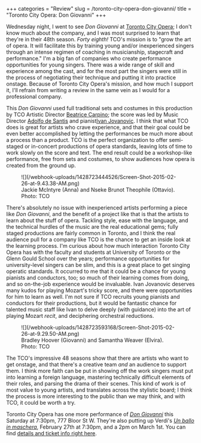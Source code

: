 +++
categories = "Review"
slug = /toronto-city-opera-don-giovanni/
title = "Toronto City Opera: Don Giovanni"
+++

Wednesday night, I went to see _Don Giovanni_ at [Toronto City Opera](http://www.torontocityopera.com/#!mission-and-vision/c1bu9); I don't know much about the company, and I was most surprised to learn that they're in their 48th season. _Forty eighth!_ TCO's mission is to "grow the art of opera. It will facilitate this by training young and/or inexperienced singers through an intense regimen of coaching in musicianship, stagecraft and performance." I'm a big fan of companies who create performance opportunities for young singers. There was a wide range of skill and experience among the cast, and for the most part the singers were still in the process of negotiating their technique and putting it into practice onstage. Because of Toronto City Opera's mission, and how much I support it, I'll refrain from writing a review in the same vein as I would for a professional company. 

This _Don Giovanni_ used full traditional sets and costumes in this production by TCO Artistic Director [Beatrice Carpino](http://www.torontocityopera.com/#!director/cb5f); the score was led by Music Director [Adolfo de Santis](http://www.torontocityopera.com/#!music-director/cd0b) and pianist[Ivan Jovanovic](http://www.torontocityopera.com/#!our-pianist/cfra). I think that what TCO does is great for artists who crave experience, and that their goal could be even better accomplished by letting the performances be much more about a process than a product. TCO is the perfect organization to offer semi-staged or in-concert productions of opera standards, leaving lots of time to work slowly on the score and text. The end result could be a workshop-like performance, free from sets and costumes, to show audiences how opera is created from the ground up. 

<figure data-type="image">
![](/webhook-uploads/1428723444526/Screen-Shot-2015-02-26-at-9.43.38-AM.png)
<figcaption>Jackie McIntyre (Anna) and Nseke Brunot Theophile (Ottavio). Photo: TCO</figcaption>
</figure>

There's absolutely no issue with inexperienced artists performing a piece like _Don Giovanni_, and the benefit of a project like that is that the artists to learn about the stuff of opera. Tackling style, ease with the language, and the technical hurdles of the music are the real educational gems; fully staged productions are fairly common in Toronto, and I think the real audience pull for a company like TCO is the chance to get an inside look at the learning process. I'm curious about how much interaction Toronto City Opera has with the faculty and students at University of Toronto or the Glenn Gould School over the years; performance opportunities for university-level singers can be slim, and this is a great place to get singing operatic standards. It occurred to me that it could be a chance for young pianists and conductors, too; so much of their learning comes from doing, and so on-the-job experience would be invaluable. Ivan Jovanovic deserves many kudos for playing Mozart's tricky score, and there were opportunities for him to learn as well. I'm not sure if TCO recruits young pianists and conductors for their productions, but it would be fantastic chance for talented music staff like Ivan to delve deeply (with guidance) into the art of playing Mozart _recit_, and deciphering orchestral reductions. 

<figure data-type="image">
![](/webhook-uploads/1428723593168/Screen-Shot-2015-02-26-at-9.29.50-AM.png)
<figcaption>Bradley Hoover (Giovanni) and Samantha Weaver (Elvira). Photo: TCO</figcaption>
</figure>

The TCO's impressive 48 seasons show that there are artists who want to get onstage, and that there's a creative team _and_ an audience to support them. I think more faith can be put in showing off the work singers must put into learning a foreign language, mastering technically difficult elements of their roles, and parsing the drama of their scenes. This kind of work is of most value to young artists, and translates across the stylistic board; I think the process is more interesting to the public than we may think, and with TCO, it could be worth a try. 

Toronto City Opera has one more performance of [_Don Giovanni_](http://www.torontocityopera.com/#!cast-list-by-performance/cyd4) this Saturday at 7:30pm, 777 Bloor St W. They're also putting up Verdi's [_Un ballo in maschera_](http://www.torontocityopera.com/#!cast-list-by-performance/c34s), February 27th at 7:30pm, and a 2pm on March 1st. You can find [details and ticket info right here](http://uofttix.ca/view.php?id=1141).
